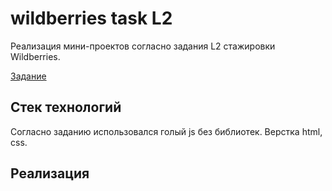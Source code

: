 # wildberries task L2

Реализация мини-проектов согласно задания L2 стажировки Wildberries. 

[Задание](https://docs.google.com/document/d/1cEmzrL551fCzrOjce_yzusHJYyjfL7JOzzFl5rWMP4E/edit)

## Стек технологий
Согласно заданию использовался голый js без библиотек. Верстка html, css.

## Реализация


